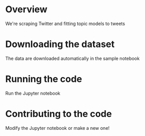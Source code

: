 # Overview

We're scraping Twitter and fitting topic models to tweets

# Downloading the dataset

The data are downloaded automatically in the sample notebook

# Running the code

Run the Jupyter notebook

# Contributing to the code

Modify the Jupyter notebook or make a new one!
